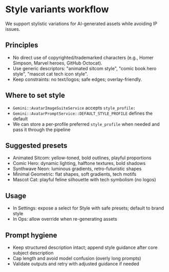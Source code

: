 # Style variants workflow

We support stylistic variations for AI-generated assets while avoiding IP issues.

## Principles

- No direct use of copyrighted/trademarked characters (e.g., Homer Simpson, Marvel heroes, GitHub
  Octocat).
- Use generic descriptors: "animated sitcom style", "comic book hero style", "mascot cat tech icon
  style".
- Keep constraints: no text/logos; safe edges; overlay-friendly.

## Where to set style

- `Gemini::AvatarImageSuiteService` accepts `style_profile:`
- `Gemini::AvatarPromptService::DEFAULT_STYLE_PROFILE` defines the default
- We can store a per-profile preferred `style_profile` when needed and pass it through the pipeline

## Suggested presets

- Animated Sitcom: yellow-toned, bold outlines, playful proportions
- Comic Hero: dynamic lighting, halftone textures, bold shadows
- Synthwave Neon: luminous gradients, retro-futuristic shapes
- Minimal Geometric: flat shapes, soft gradients, tech motifs
- Mascot Cat: playful feline silhouette with tech symbolism (no logos)

## Usage

- In Settings: expose a select for Style with safe presets; default to brand style
- In Ops: allow override when re-generating assets

## Prompt hygiene

- Keep structured description intact; append style guidance after core subject description
- Cap length and avoid model confusion (overly long prompts)
- Validate outputs and retry with adjusted guidance if needed
